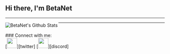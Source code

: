## Hi there, I'm BetaNet

---

<img align="left" alt="BetaNet's Github Stats" src="https://github-readme-stats.vercel.app/api?username=betanet2001&show_icons=true&hide_border=true" />


---
<br />
### Connect with me:
<br />
[<img height="32" width="32" src="https://cdn.jsdelivr.net/npm/simple-icons@v5/icons/twitter.svg" />][twitter]
[<img height="32" width="32" src="https://cdn.jsdelivr.net/npm/simple-icons@v5/icons/discord.svg" />][discord]




<br />
<br />

[twitter]: https://twitter.com/BetaNet
[discord]: https://discordapp.com/channels/@me/776820620104302592/

